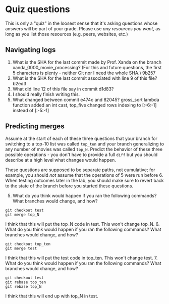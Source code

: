 # Quiz questions

This is only a "quiz" in the loosest sense that it's asking questions whose
answers will be part of your grade. Please use *any resources you want*, as
long as you list those resources (e.g. peers, websites, etc.)

## Navigating logs

1. What is the SHA for the last commit made by Prof. Xanda on the branch
xanda_0000_movie_processing?
(For this and future questions, the first 5 characters is plenty - neither
Git nor I need the whole SHA.)
9b257
2. What is the SHA for the last commit associated with line 9 of this file?
b2ed3
3. What did line 12 of this file say in commit d1d83?
2. I should really finish writing this.
4. What changed between commit e474c and 82045?
gross_sort lambda function added an int cast, top_five changed rows indexing to [:-6:-1] instead of [:-5:-1]
## Predicting merges

Assume at the start of each of these three questions that your
branch for switching to a top-10 list was called `top_ten`
and your branch generalizing to any number of movies was called `top_N`.
Predict the behavior of these three possible operations - you don't
have to provide a full `diff` but you should describe at a high level
what changes would happen.

These questions are supposed to be separate paths, not cumulative;
for example, you should *not* assume that the operations of 5 were run
before 6. When testing outcomes later in the lab, you should make sure to
revert back to the state of the branch before you started these questions.

5. What do you think would happen if you ran the following commands?
What branches would change, and how?
```
git checkout test
git merge top_N
```
I think that this will put the top_N code in test. This won't change top_N.
6. What do you think would happen if you ran the following commands?
What branches would change, and how?
```
git checkout top_ten
git merge test
```
I think that this will put the test code in top_ten. This won't change test.
7. What do you think would happen if you ran the following commands?
What branches would change, and how?
```
git checkout test
git rebase top_ten
git rebase top_N
```
I think that this will end up with top_N in test.
